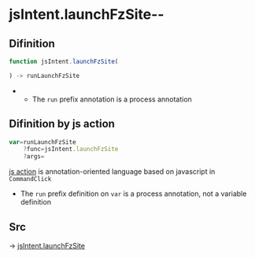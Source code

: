 # jsIntent.launchFzSite--

## Difinition

```js.js
function jsIntent.launchFzSite(

) -> runLaunchFzSite
```

- - The `run` prefix annotation is a process annotation


## Difinition by js action

```js.js
var=runLaunchFzSite
	?func=jsIntent.launchFzSite
	?args=

```

[js action](#) is annotation-oriented language based on javascript in `CommandClick`

- The `run` prefix definition on `var` is a process annotation, not a variable definition

## Src

-> [jsIntent.launchFzSite](https://github.com/puutaro/CommandClick/blob/master/app/src/main/java/com/puutaro/commandclick/fragment_lib/terminal_fragment/js_interface/JsIntent.kt#L38)


